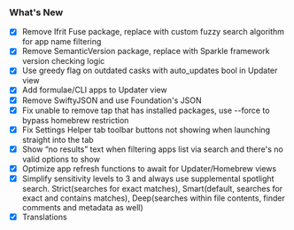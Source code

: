 ### What's New

- [x] Remove Ifrit Fuse package, replace with custom fuzzy search algorithm for app name filtering
- [x] Remove SemanticVersion package, replace with Sparkle framework version checking logic
- [x] Use greedy flag on outdated casks with auto_updates bool in Updater view
- [x] Add formulae/CLI apps to Updater view
- [x] Remove SwiftyJSON and use Foundation's JSON
- [x] Fix unable to remove tap that has installed packages, use --force to bypass homebrew restriction
- [x] Fix Settings Helper tab toolbar buttons not showing when launching straight into the tab
- [x] Show “no results” text when filtering apps list via search and there's no valid options to show
- [x] Optimize app refresh functions to await for Updater/Homebrew views
- [x] Simplify sensitivity levels to 3 and always use supplemental spotlight search. Strict(searches for exact matches), Smart(default, searches for exact and contains matches), Deep(searches within file contents, finder comments and metadata as well)
- [x] Translations
